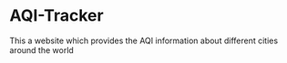 # AQI-Tracker
This a website which provides the AQI information about different cities around the world
